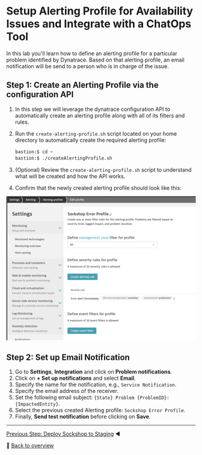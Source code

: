 # Setup Alerting Profile for Availability Issues and Integrate with a ChatOps Tool

In this lab you'll learn how to define an alerting profile for a particular problem identified by Dynatrace. Based on that alerting profile, an email notification will be send to a person who is in charge of the issue. 

## Step 1: Create an Alerting Profile via the configuration API

1. In this step we will leverage the dynatrace configuration API to automatically create an alerting profile along with all of its filters and rules.
1. Run the `create-alerting-profile.sh` script located on your home directory to automatically create the required alerting profile:

    ```bash
    bastion:$ cd ~
    bastion:$ ./createAlertingProfile.sh
    ```

1. (Optional) Review the `create-alerting-profile.sh` script to understand what will be created and how the API works.

1. Confirm that the newly created alerting profile should look like this:

![tagging-rule](../assets/alerting_profile.png)

## Step 2: Set up Email Notification

1. Go to **Settings**, **Integration** and click on **Problem notifications**.
1. Click on **+ Set up notifications** and select **Email**.
1. Specify the name for the notification, e.g., `Service Notification`.
1. Specify the email address of the receiver.
1. Set the following email subject: `{State} Problem {ProblemID}: {ImpactedEntity}`.
1. Select the previous created Alerting profile: `Sockshop Error Profile`.
1. Finally, **Send test notification** before clicking on **Save**.

---

[Previous Step: Deploy Sockshop to Staging](../06_Deploy_Sockshop_to_Staging) :arrow_backward:

:arrow_up_small: [Back to overview](../)
